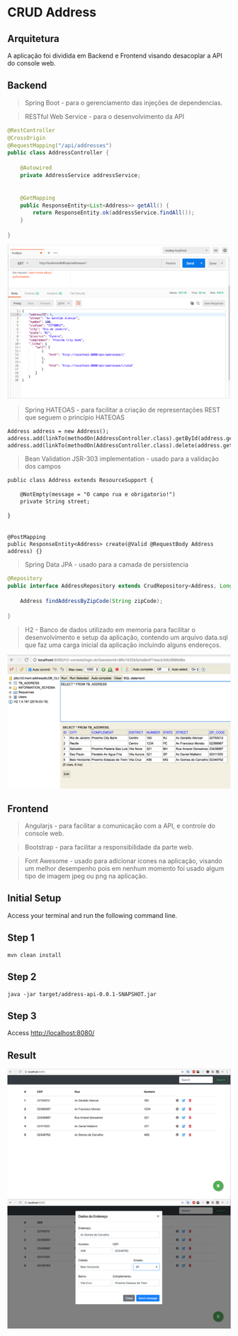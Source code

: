 CRUD Address 
=============


Arquitetura
--

A aplicação foi dividida em Backend e Frontend visando desacoplar a API do console web.

Backend
--

> Spring Boot - para o gerenciamento das injeções de dependencias.


> RESTful Web Service - para o desenvolvimento da API

```java
@RestController
@CrossOrigin
@RequestMapping("/api/addresses")
public class AddressController {

    @Autowired
    private AddressService addressService;


    @GetMapping
    public ResponseEntity<List<Address>> getAll() {
        return ResponseEntity.ok(addressService.findAll());
    }
    
}
```

<img src="screenshot-rest-api.png"/>

> Spring HATEOAS - para facilitar a criação de representações REST que seguem o princípio HATEOAS 

```
Address address = new Address();
address.add(linkTo(methodOn(AddressController.class).getById(address.getAddressID())).withSelfRel());
address.add(linkTo(methodOn(AddressController.class).delete(address.getAddressID())).withSelfRel());
```

> Bean Validation JSR-303 implementation - usado para a validação dos campos 

```
public class Address extends ResourceSupport {
    
    @NotEmpty(message = "O campo rua e obrigatorio!")
    private String street;
    
}


@PostMapping
public ResponseEntity<Address> create(@Valid @RequestBody Address address) {}

```

> Spring Data JPA - usado para a camada de persistencia

```java
@Repository
public interface AddressRepository extends CrudRepository<Address, Long> {

    Address findAddressByZipCode(String zipCode);

}
```

> H2 - Banco de dados utilizado em memoria para facilitar o desenvolvimento e setup da aplicação, contendo um arquivo data.sql que faz uma carga inicial da aplicação incluindo alguns endereços.


<img src="screenshot-h2-console.png"/>



Frontend
--


> Angularjs - para facilitar a comunicação com a API, e controle do console web.

> Bootstrap - para facilitar a responsibilidade da parte web.

> Font Awesome - usado para adicionar icones na aplicação, visando um melhor desempenho pois em nenhum momento foi usado algum tipo de imagem jpeg ou png na aplicação.
 


Initial Setup
--

Access your terminal and run the following command line.

Step 1
-----

```
mvn clean install
```

Step 2
-----

```
java -jar target/address-api-0.0.1-SNAPSHOT.jar 
```

Step 3
-----

Access [http://localhost:8080/](http://localhost:8080/)

Result
--------------

<img src="screenshot-web-console.png"/>


<img src="screenshot-web-console-2.png"/>